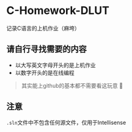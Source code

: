 # C-Homework-DLUT
记录C语言的上机作业（麻垮）
## 请自行寻找需要的内容
- 以大写英文字母开头的是上机作业
- 以数字开头的是在线编程
> 其实能上github的基本都不需要看这玩意 :dog:
## 注意
```.sln```文件中不包含任何源文件，仅用于Intellisense